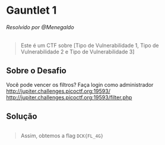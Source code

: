 # Gauntlet 1 
###### Resolvido por @Menegaldo 
> Este é um CTF sobre [Tipo de Vulnerabilidade 1, Tipo de Vulnerabilidade 2 e Tipo de Vulnerabilidade 3]  

## Sobre o Desafio  
Você pode vencer os filtros? Faça login como administrador
http://jupiter.challenges.picoctf.org:19593/
http://jupiter.challenges.picoctf.org:19593/filter.php

## Solução  

```
```

> Assim, obtemos a flag `DCK{FL_4G}`  
